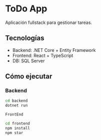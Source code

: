 # ToDo App

Aplicación fullstack para gestionar tareas.

## Tecnologías
- Backend: .NET Core + Entity Framework
- Frontend: React + TypeScript
- DB: SQL Server

## Cómo ejecutar

### Backend
```bash
cd backend
dotnet run

FrontEnd

cd frontend
npm install
npm star
